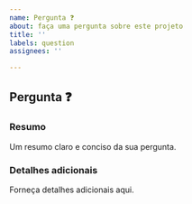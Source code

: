 ```yaml
---
name: Pergunta ❓
about: faça uma pergunta sobre este projeto
title: ''
labels: question
assignees: ''

---
```

<!-- 
********* Valores Obrigatórios *********
1. Clique em 'No one--assing yourserlf' em Assignees
2. Selecione o projeto da solicitação em Projects.
-->

## Pergunta ❓

### Resumo

Um resumo claro e conciso da sua pergunta.

### Detalhes adicionais

Forneça detalhes adicionais aqui.	